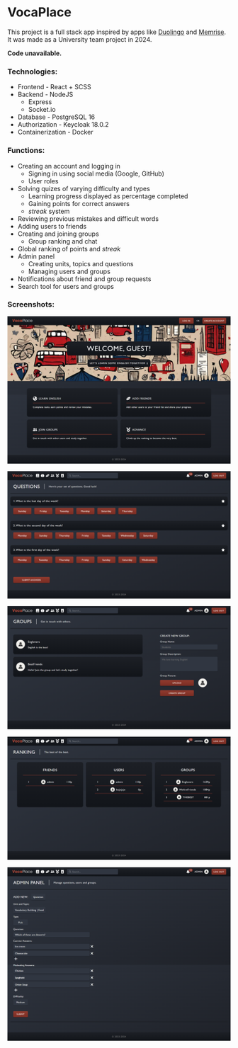 # VocaPlace

This project is a full stack app inspired by apps like [Duolingo](https://www.duolingo.com/) and [Memrise](https://www.memrise.com/). It was made as a University team project in 2024.

**Code unavailable.**

### Technologies:

* Frontend - React + SCSS
* Backend - NodeJS
  * Express
  * Socket.io
* Database - PostgreSQL 16
* Authorization - Keycloak 18.0.2
* Containerization - Docker

### Functions:

* Creating an account and logging in
  * Signing in using social media (Google, GitHub)
  * User roles
* Solving quizes of varying difficulty and types
  * Learning progress displayed as percentage completed
  * Gaining points for correct answers
  * *streak* system
* Reviewing previous mistakes and difficult words
* Adding users to friends
* Creating and joining groups
  * Group ranking and chat
* Global ranking of points and *streak*
* Admin panel
  * Creating units, topics and questions
  * Managing users and groups
* Notifications about friend and group requests
* Search tool for users and groups

### Screenshots:

![home](https://github.com/oworob/ug-english-learning-app/blob/main/screenshots/home.png)

![questions](https://github.com/oworob/ug-english-learning-app/blob/main/screenshots/questions.png)

![groups](https://github.com/oworob/ug-english-learning-app/blob/main/screenshots/groups.png)

![ranking](https://github.com/oworob/ug-english-learning-app/blob/main/screenshots/ranking.png)

![admin](https://github.com/oworob/ug-english-learning-app/blob/main/screenshots/admin.png)
